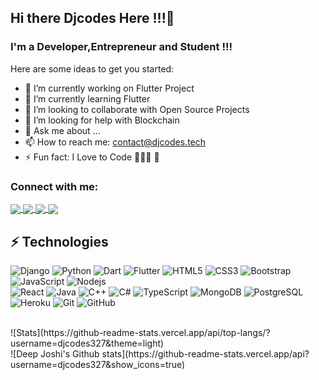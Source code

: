 ## Hi there Djcodes Here !!!👋
### I'm a Developer,Entrepreneur and Student !!!

<!--
**djcodes327/djcodes327** is a ✨ _special_ ✨ repository because its `README.md` (this file) appears on your GitHub profile.
-->
Here are some ideas to get you started:

- 🔭 I’m currently working on Flutter Project
- 🌱 I’m currently learning Flutter
- 👯 I’m looking to collaborate with Open Source Projects
- 🤔 I’m looking for help with Blockchain 
- 💬 Ask me about ...
- 📫 How to reach me: contact@djcodes.tech
- ⚡ Fun fact: I Love to Code 👨🏻‍💻 💜

### Connect with me:

<a href="https://www.linkedin.com/in/deep-joshi/">
  <img align="center" src="https://img.shields.io/badge/LinkedIn-0077B5?style=for-the-badge&logo=linkedin&logoColor=white
" />
</a>


<a href="https://www.facebook.com/codes327/">
  <img align="center" src="https://img.shields.io/badge/Facebook-1877F2?style=for-the-badge&logo=facebook&logoColor=white" />
</a>

<a href="https://twitter.com/djcodes327">
  <img align="center" src="https://img.shields.io/badge/Twitter-1DA1F2?style=for-the-badge&logo=twitter&logoColor=white
" />
</a>

<a href="https://www.instagram.com/_djcodes_327/">
  <img align="center" src="https://img.shields.io/badge/Instagram-E4405F?style=for-the-badge&logo=instagram&logoColor=white
" />
</a>


<br />

## ⚡ Technologies

![Django](https://img.shields.io/badge/Django-092E20?style=for-the-badge&logo=django&logoColor=white)
![Python](https://img.shields.io/badge/Python-3776AB?style=for-the-badge&logo=python&logoColor=white)
![Dart](https://img.shields.io/badge/Dart-0175C2?style=for-the-badge&logo=dart&logoColor=white)
![Flutter](https://img.shields.io/badge/Flutter-02569B?style=for-the-badge&logo=flutter&logoColor=white)
![HTML5](https://img.shields.io/badge/-HTML5-E34F26?style=for-the-badge&logo=html5&logoColor=white)
![CSS3](https://img.shields.io/badge/-CSS3-1572B6?style=for-the-badge&logo=css3)
![Bootstrap](https://img.shields.io/badge/-Bootstrap-563D7C?style=for-the-badge&logo=bootstrap)
![JavaScript](https://img.shields.io/badge/JavaScript-F7DF1E?style=for-the-badge&logo=javascript&logoColor=black)
![Nodejs](https://img.shields.io/badge/Node.js-43853D?style=for-the-badge&logo=node.js&logoColor=white)
<br />
![React](https://img.shields.io/badge/-React-black?style=for-the-badge&logo=react)
![Java](https://img.shields.io/badge/Java-ED8B00?style=for-the-badge&logo=java&logoColor=white)
![C++](https://img.shields.io/badge/C%2B%2B-00599C?style=for-the-badge&logo=c%2B%2B&logoColor=white)
![C#](https://img.shields.io/badge/C%23-239120?style=for-the-badge&logo=c-sharp&logoColor=white)
![TypeScript](https://img.shields.io/badge/TypeScript-007ACC?style=for-the-badge&logo=typescript&logoColor=white)
![MongoDB](https://img.shields.io/badge/MongoDB-4EA94B?style=for-the-badge&logo=mongodb&logoColor=white)
![PostgreSQL](https://img.shields.io/badge/-PostgreSQL-336791?style=for-the-badge&logo=postgresql)
![Heroku](https://img.shields.io/badge/Heroku-430098?style=for-the-badge&logo=heroku&logoColor=white)
![Git](https://img.shields.io/badge/-Git-black?style=for-the-badge&logo=git)
![GitHub](https://img.shields.io/badge/-GitHub-181717?style=for-the-badge&logo=github)

<br/>
![Stats](https://github-readme-stats.vercel.app/api/top-langs/?username=djcodes327&theme=light)
<br/>
![Deep Joshi's Github stats](https://github-readme-stats.vercel.app/api?username=djcodes327&show_icons=true)



[website]: https://djcodes.tech
[twitter]: https://twitter.com/djcodes327
[instagram]: https://www.instagram.com/_djcodes_327/
[linkedin]: https://www.linkedin.com/in/deep-joshi/


